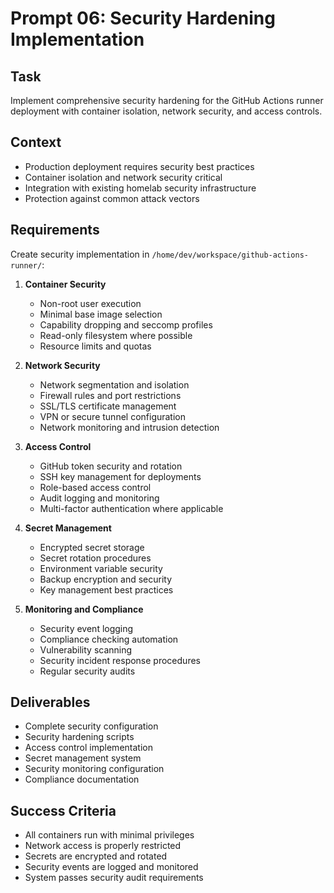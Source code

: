 # Prompt 06: Security Hardening Implementation

## Task
Implement comprehensive security hardening for the GitHub Actions runner deployment with container isolation, network security, and access controls.

## Context
- Production deployment requires security best practices
- Container isolation and network security critical
- Integration with existing homelab security infrastructure
- Protection against common attack vectors

## Requirements
Create security implementation in `/home/dev/workspace/github-actions-runner/`:

1. **Container Security**
   - Non-root user execution
   - Minimal base image selection
   - Capability dropping and seccomp profiles
   - Read-only filesystem where possible
   - Resource limits and quotas

2. **Network Security**
   - Network segmentation and isolation
   - Firewall rules and port restrictions
   - SSL/TLS certificate management
   - VPN or secure tunnel configuration
   - Network monitoring and intrusion detection

3. **Access Control**
   - GitHub token security and rotation
   - SSH key management for deployments
   - Role-based access control
   - Audit logging and monitoring
   - Multi-factor authentication where applicable

4. **Secret Management**
   - Encrypted secret storage
   - Secret rotation procedures
   - Environment variable security
   - Backup encryption and security
   - Key management best practices

5. **Monitoring and Compliance**
   - Security event logging
   - Compliance checking automation
   - Vulnerability scanning
   - Security incident response procedures
   - Regular security audits

## Deliverables
- Complete security configuration
- Security hardening scripts
- Access control implementation
- Secret management system
- Security monitoring configuration
- Compliance documentation

## Success Criteria
- All containers run with minimal privileges
- Network access is properly restricted
- Secrets are encrypted and rotated
- Security events are logged and monitored
- System passes security audit requirements